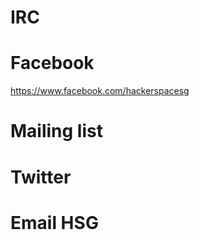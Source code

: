 # IRC

# Facebook

<https://www.facebook.com/hackerspacesg>

# Mailing list

# Twitter

# Email HSG
